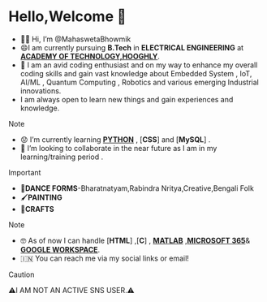   # Hello,Welcome 👋
- 🙋‍♀️ Hi, I’m @MahaswetaBhowmik
- 😄I am currently pursuing **B.Tech** in **ELECTRICAL ENGINEERING** at [**ACADEMY OF TECHNOLOGY,HOOGHLY**](https://aot.edu.in/).
- 📑 I am an avid coding enthusiast and on my way to enhance my overall coding skills and gain vast knowledge about Embedded System , IoT, AI/ML , Quantum Computing , Robotics and various emerging Industrial innovations.
- I am always open to learn new things and gain experiences and knowledge.
>[!NOTE]
>- 😟 I’m currently learning [**PYTHON**](https://www.python.org/) , [**CSS**] and [**MySQL**] .
>- 🤗 I’m looking to collaborate in the near future as I am in my learning/training period .

>[!IMPORTANT]
>- 💃**DANCE FORMS**-Bharatnatyam,Rabindra Nritya,Creative,Bengali Folk
>- 🖌️**PAINTING**
>- 🌻**CRAFTS**

>[!NOTE]
>- 🤓 As of now I can handle [**HTML**] ,[**C**] , [**MATLAB**](https://matlab.mathworks.com/) ,[**MICROSOFT 365**](https://www.office.com/)& [**GOOGLE WORKSPACE**](https://www.googleadservices.com/pagead/aclk?sa=L&ai=DChcSEwilqL2N8-2AAxWVMdQBHTAJB1sYABAAGgJvYQ&gclid=CjwKCAjwloynBhBbEiwAGY25dNjm-C-wdxIw4FAXkOXL_CAQIsLcGxZx0_by08-XldB_Olvlgxw0gBoCW88QAvD_BwE&ei=MWzjZIqnKPae4-EPvb2ByAg&ohost=www.google.com&cid=CAESbOD2VqgLBNhR37AZ47mGBPDHm-B1vDUQG1cRDIi1Mgzt9t5npDXdjVzeER_z8pAXziBjCdWbEB94uVtbDFhgNaU3eVcC8hhZO8KI7Pb1GlvJg9HGxtmGNsgJpAoPo3ySouxANbIiSYXP-uMFBg&sig=AOD64_2REMaZlAAg3D2_jc9_dgMZ0y6NiQ&q&sqi=2&adurl&ved=2ahUKEwjKg6ON8-2AAxV2zzgGHb1eAIkQ0Qx6BAgOEAE).
>- 🇮🇳 You can reach me via my social links or email!

>[!CAUTION]
>⚠️I AM NOT AN ACTIVE SNS USER.⚠️
